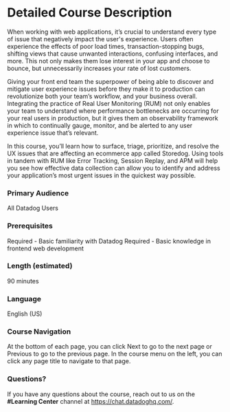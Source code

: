 # Detailed Course Description

When working with web applications, it’s crucial to understand every type of issue that negatively impact the user's experience. Users often experience the effects of poor load times, transaction-stopping bugs, shifting views that cause unwanted interactions, confusing interfaces, and more. This not only makes them lose interest in your app and choose to bounce, but unnecessarily increases your rate of lost customers. 

Giving your front end team the superpower of being able to discover and mitigate user experience issues before they make it to production can revolutionize both your team’s workflow, and your business overall. Integrating the practice of Real User Monitoring (RUM) not only enables your team to understand where performance bottlenecks are occurring for your real users in production, but it gives them an observability framework in which to continually gauge, monitor, and be alerted to any user experience issue that’s relevant.

In this course, you’ll learn how to surface, triage, prioritize, and resolve the UX issues that are affecting an ecommerce app called Storedog. Using tools in tandem with RUM like Error Tracking, Session Replay, and APM will help you see how effective data collection can allow you to identify and address your application’s most urgent issues in the quickest way possible.

### Primary Audience
All Datadog Users

### Prerequisites
Required - Basic familiarity with Datadog
Required - Basic knowledge in frontend web development

### Length (estimated)
90 minutes

### Language
English (US)

### Course Navigation
At the bottom of each page, you can click Next to go to the next page or Previous to go to the previous page. In the course menu on the left, you can click any page title to navigate to that page.

### Questions?
If you have any questions about the course, reach out to us on the **#Learning Center** channel at https://chat.datadoghq.com/.